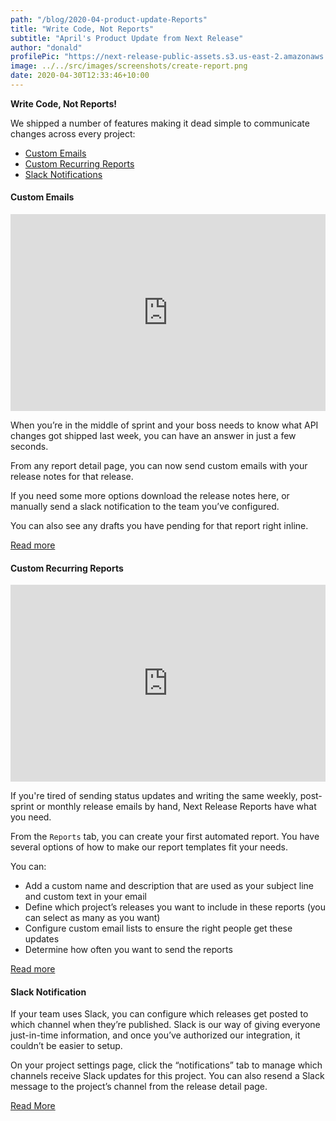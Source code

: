 ```yaml
---
path: "/blog/2020-04-product-update-Reports"
title: "Write Code, Not Reports"
subtitle: "April's Product Update from Next Release"
author: "donald"
profilePic: "https://next-release-public-assets.s3.us-east-2.amazonaws.com/donald_profile_pic.jpeg"
image: ../../src/images/screenshots/create-report.png
date: 2020-04-30T12:33:46+10:00
---
```


**Write Code, Not Reports!**

We shipped a number of features making it dead simple to communicate changes across every project:

-   [Custom Emails](https://www.nextrelease.io/kb/manual-email-reports)
-   [Custom Recurring Reports](http://www.nextrelease.io/kb/introduction-to-reports)
-   [Slack Notifications](https://www.nextrelease.io/kb/slack-integration)

#### Custom Emails

<div style="position: relative; padding-bottom: 62.5%; height: 0;"><iframe src="https://www.loom.com/embed/fe277969549b430a9c200bf31e8df959" frameborder="0" webkitallowfullscreen mozallowfullscreen allowfullscreen style="position: absolute; top: 0; left: 0; width: 100%; height: 100%;"></iframe></div>

When you’re in the middle of sprint and your boss needs to know what API changes got shipped last week, you can have an answer in just a few seconds.

From any report detail page, you can now send custom emails with your release notes for that release.

If you need some more options download the release notes here, or manually send a slack notification to the team you’ve configured.

You can also see any drafts you have pending for that report right inline.

[Read more](https://www.nextrelease.io/kb/manual-email-reports)

#### Custom Recurring Reports

<div style="position: relative; padding-bottom: 62.5%; height: 0;"><iframe src="https://www.loom.com/embed/fb838822f53a4a20907073908fb819c1" frameborder="0" webkitallowfullscreen mozallowfullscreen allowfullscreen style="position: absolute; top: 0; left: 0; width: 100%; height: 100%;"></iframe></div>

If you're tired of sending status updates and writing the same weekly, post-sprint or monthly release emails by hand, Next Release Reports have what you need.

From the `Reports` tab, you can create your first automated report. You have several options of how to make our report templates fit your needs.

You can:

-   Add a custom name and description that are used as your subject line and custom text in your email
-   Define which project’s releases you want to include in these reports (you can select as many as you want)
-   Configure custom email lists to ensure the right people get these updates
-   Determine how often you want to send the reports

[Read more](https://www.nextrelease.io/kb/introduction-to-reports)

#### Slack Notification

If your team uses Slack, you can configure which releases get posted to which channel when they’re published. Slack is our way of giving everyone just-in-time information, and once you’ve authorized our integration, it couldn’t be easier to setup.

On your project settings page, click the “notifications” tab to manage which channels receive Slack updates for this project. You can also resend a Slack message to the project’s channel from the release detail page.

[Read More](https://www.nextrelease.io/kb/slack-integration)
